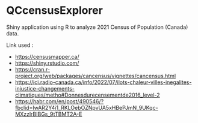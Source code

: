 # QCcensusExplorer
Shiny application using R to analyze 2021 Census of Population (Canada) data.

Link used :
* https://censusmapper.ca/
* https://shiny.rstudio.com/
* https://cran.r-project.org/web/packages/cancensus/vignettes/cancensus.html
* https://ici.radio-canada.ca/info/2022/07/ilots-chaleur-villes-inegalites-injustice-changements-climatiques/metho#Donnesdurecensementde2016_level-2
* https://habr.com/en/post/490546/?fbclid=IwAR2Y4i1_RKLOebOZNpvUA5xHBePJmN_9UKqc-MXzzlrBIBGs_9tTBMT2A-E

